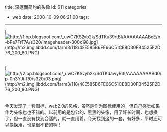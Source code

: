 title: 深邃而简约的头像
id: 611
categories:
  - web
date: 2008-10-09 06:21:00
tags:
---

[](http://1.bp.blogspot.com/_uwC7KS2yb2k/SdTKu39rtBI/AAAAAAAABeE/b-bPe7FrT7A/s1600-h/imageheader-300x198.jpg)[![http://1.bp.blogspot.com/_uwC7KS2yb2k/SdTKu39rtBI/AAAAAAAABeE/b-bPe7FrT7A/s320/imageheader-300x198.jpg](http://m2.img.libdd.com/farm3/118/48E585B6FE66C51CE8D30FB4525F2D76_200_80.PNG)</img>](http://1.bp.blogspot.com/_uwC7KS2yb2k/SdTKu39rtBI/AAAAAAAABeE/b-bPe7FrT7A/s320/imageheader-300x198.jpg)
</br>[](http://4.bp.blogspot.com/_uwC7KS2yb2k/SdTKkhVztlI/AAAAAAAABd8/0rXUOgh72Iw/s1600-h/imageheader-300x198.jpg)
</br>
</br>[](http://2.bp.blogspot.com/_uwC7KS2yb2k/SdTKdawyR3I/AAAAAAAABd0/p-0h3YJi-R0/s1600-h/03.png)[![http://2.bp.blogspot.com/_uwC7KS2yb2k/SdTKdawyR3I/AAAAAAAABd0/p-0h3YJi-R0/s320/03.png](http://m2.img.libdd.com/farm3/118/48E585B6FE66C51CE8D30FB4525F2D76_200_80.PNG)</img>](http://2.bp.blogspot.com/_uwC7KS2yb2k/SdTKdawyR3I/AAAAAAAABd0/p-0h3YJi-R0/s320/03.png)
</br>
</br>
</br>今天发现了一套图标，web2.0的风格，虽然是作为图标使用的，但自己感觉如果作为头像也也不错的。以前用的是包公的，黑黑的头像，用了好长时间，也想换了，但一直没有找到合适的，就一直用着。今天找到这的一套，有好多，平时还可以换换用，也是很不错的啊！
</br>
</br>
</br>
</br>[](http://www.joypen.cn/wp-content/uploads/2008/10/imageheader.jpg)